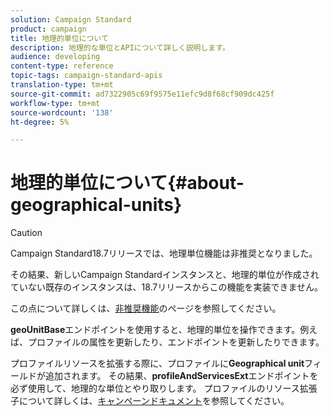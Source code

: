 ```yaml
---
solution: Campaign Standard
product: campaign
title: 地理的単位について
description: 地理的な単位とAPIについて詳しく説明します。
audience: developing
content-type: reference
topic-tags: campaign-standard-apis
translation-type: tm+mt
source-git-commit: ad7322905c69f9575e11efc9d8f68cf909dc425f
workflow-type: tm+mt
source-wordcount: '138'
ht-degree: 5%

---
```



# 地理的単位について{#about-geographical-units}

>[!CAUTION]
>
>Campaign Standard18.7リリースでは、地理単位機能は非推奨となりました。
>
>その結果、新しいCampaign Standardインスタンスと、地理的単位が作成されていない既存のインスタンスは、18.7リリースからこの機能を実装できません。
>
>この点について詳しくは、<a href="https://experienceleague.adobe.com/docs/campaign-standard/using/release-notes/deprecated-features.html?lang=ja">非推奨機能</a>のページを参照してください。

**geoUnitBase**&#x200B;エンドポイントを使用すると、地理的単位を操作できます。例えば、プロファイルの属性を更新したり、エンドポイントを更新したりできます。

プロファイルリソースを拡張する際に、プロファイルに&#x200B;**Geographical unit**&#x200B;フィールドが追加されます。 その結果、**profileAndServicesExt**&#x200B;エンドポイントを必ず使用して、地理的な単位とやり取りします。 プロファイルのリソース拡張子について詳しくは、[キャンペーンドキュメント](https://helpx.adobe.com/campaign/standard/administration/using/organizational-units.html#partitioning-profiles)を参照してください。
